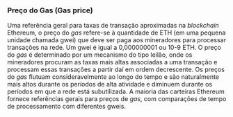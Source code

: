 ### Preço do Gas (Gas price)

Uma referência geral para taxas de transação aproximadas na _blockchain_ Ethereum, o preço do _gas_ refere-se à quantidade de ETH (em uma pequena unidade chamada gwei) que deve ser paga aos mineradores para processar transações na rede. Um gwei é igual a 0,000000001 ou 10-9 ETH. O preço do _gas_ é determinado por um mecanismo do tipo leilão, onde os mineradores procuram as taxas mais altas associadas a uma transação e processam essas transações a partir daí em ordem decrescente. Os preços do _gas_ flutuam consideravelmente ao longo do tempo e são naturalmente mais altos durante os períodos de alta atividade e diminuem durante os períodos em que a rede está subutilizada. A maioria das carteiras Ethereum fornece referências gerais para preços de _gas_, com comparações de tempo de processamento com diferentes gweis.
